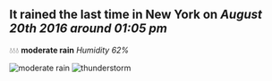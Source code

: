 ## It rained the last time in New York on *August 20th 2016 around 01:05 pm*
💧💧💧  **moderate rain** *Humidity 62%*

![moderate rain](http://openweathermap.org/img/w/10d.png) ![thunderstorm](http://openweathermap.org/img/w/11d.png)
